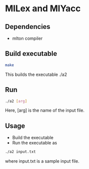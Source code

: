 # MlLex and MlYacc
## Dependencies
* mlton compiler

## Build executable
```bash
make
```
This builds the executable ./a2

## Run
```bash
./a2 [arg]
```
Here, [arg] is the name of the input file.

## Usage
* Build the executable
* Run the executable as
```bash
./a2 input.txt
```
where input.txt is a sample input file.